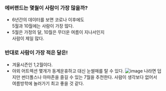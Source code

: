 ### 에버랜드는 몇월이 사람이 가장 많을까?
- 6년간의 데이터를 보면 코로나 이후에도<br>5월과 10월에는 사람이 가장 많다.
- 5월은 가정의 달, 10월은 무더운 여름이 지나서인지<br>사람이 제일 많다.
### 반대로 사람이 가장 적은 달은!
- 겨울시즌인 1,2월이다.
- 야외 어트렉션 몇개가 동계운휴하고 대신 눈썰매를 탈 수 있다.
![image](https://github.com/minseok06/EV/assets/121544294/b5b165ff-7bd5-4a46-af95-6ec76ac90ea0)
나라면 덥지만 썬더폴스나 아마존을 즐길 수 있는 7월을 추천한다.
사람이 생각보다 없어서 여름방학에 놀러가기 최고 좋을 것 같다.
